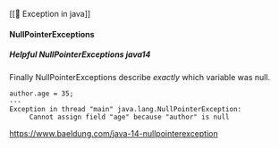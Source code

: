 
[[🌂 Exception in java]]

#### NullPointerExceptions

##### Helpful NullPointerExceptions java14

Finally NullPointerExceptions describe _exactly_ which variable was null.

```
author.age = 35;
---
Exception in thread "main" java.lang.NullPointerException:
     Cannot assign field "age" because "author" is null
```
https://www.baeldung.com/java-14-nullpointerexception